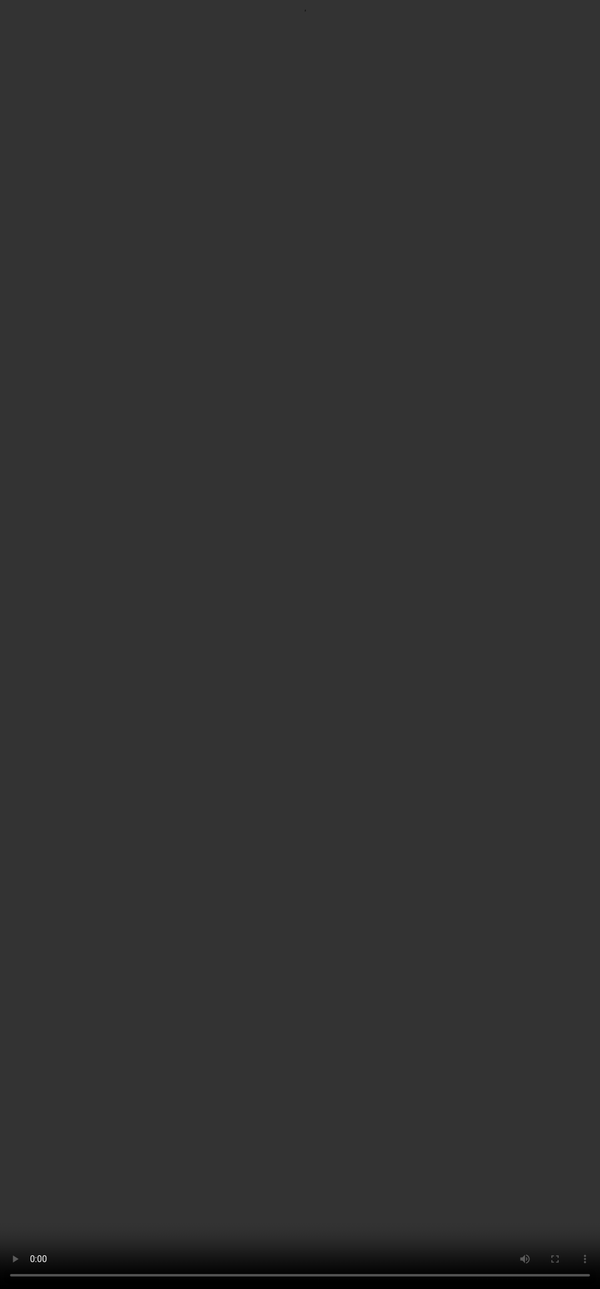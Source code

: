 # <span style="color:#364BC9">Introduction</span>

<video src="${PRIVATE_PREFERENCE_RANKING_VIDEO_1}" frameborder="0" allowfullscreen style="position: absolute; top: 0; left: 0; width: 100%; height: 100%; border: none; object-fit: cover;" controls="" controlslist="nodownload nofullscreen" style="width: 100%" />
<div style="border: 4px solid #d0f3f7; border-radius: 10px; padding: 20px; margin-bottom: 30px; background-color: #ffffff;">
  <h2 style="font-size: 20px; margin-bottom: 10px;">What Will We Cover in This Course?</h2>

  <ul style="margin: 0; padding-left: 20px; list-style-type: disc; line-height: 1.2;">
    <li style="margin: 0; padding: 0;">What is RLHF</li>
    <li style="margin: 0; padding: 0;">RLHF using Preference Ranking</li>
    <li style="margin: 0; padding: 0;">Evaluating AI Responses</li>
    <li style="margin: 0; padding: 0;">Preference Ranking in practice</li>
    <li style="margin: 0; padding: 0;">Fine tuning through reward and feedback</li>
    <li style="margin: 0; padding: 0;">Guide for AI trainers</li>
  </ul>
</div>

<div style="border: 4px solid #d0f3f7; border-radius: 10px; padding: 20px; background-color: #ffffff;">
  <h2 style="font-size: 20px; margin-bottom: 10px;">Learning Objectives</h2>

  <ul style="margin: 0; padding-left: 20px; list-style-type: disc; line-height: 1.2;">
    <li style="margin: 0; padding: 0;">Understand how LLMs are trained</li>
    <li style="margin: 0; padding: 0;">Learn an industry specific technique</li>
    <li style="margin: 0; padding: 0;">Evaluate key components to train an LLM</li>
    <li style="margin: 0; padding: 0;">Practical application of the technique</li>
  </ul>
</div>